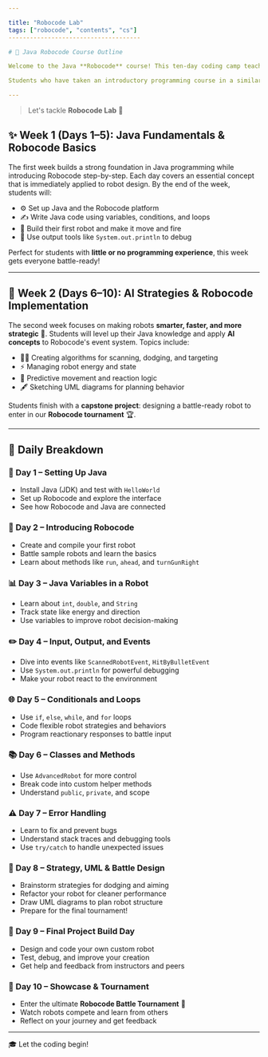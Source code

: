```yaml
---

title: "Robocode Lab"
tags: ["robocode", "contents", "cs"]
-------------------------------------

# 🤖 Java Robocode Course Outline

Welcome to the Java **Robocode** course! This ten-day coding camp teaches core programming concepts through the fun and fast-paced world of **robot battles** ⚔️. Each day combines theory with hands-on coding, letting students **design, build, and battle** their own virtual robots in Robocode!

Students who have taken an introductory programming course in a similar, object-oriented language (like Python, C++, or JavaScript) ✨ may choose to start directly with **Week 2**.

---
```


> Let's tackle **Robocode Lab** 🤖

## ✨ Week 1 (Days 1–5): Java Fundamentals & Robocode Basics

The first week builds a strong foundation in Java programming while introducing Robocode step-by-step. Each day covers an essential concept that is immediately applied to robot design. By the end of the week, students will:

* ⚙️ Set up Java and the Robocode platform
* ✍️ Write Java code using variables, conditions, and loops
* 🤖 Build their first robot and make it move and fire
* 📃 Use output tools like `System.out.println` to debug

Perfect for students with **little or no programming experience**, this week gets everyone battle-ready!

---

## 🥷 Week 2 (Days 6–10): AI Strategies & Robocode Implementation

The second week focuses on making robots **smarter, faster, and more strategic** 🧠. Students will level up their Java knowledge and apply **AI concepts** to Robocode's event system. Topics include:

* 🕵️‍♂️ Creating algorithms for scanning, dodging, and targeting
* ⚡ Managing robot energy and state
* 🧐 Predictive movement and reaction logic
* 🖋️ Sketching UML diagrams for planning behavior

Students finish with a **capstone project**: designing a battle-ready robot to enter in our **Robocode tournament** 🏆.

---

## 📅 Daily Breakdown

### 🔢 Day 1 – Setting Up Java

* Install Java (JDK) and test with `HelloWorld`
* Set up Robocode and explore the interface
* See how Robocode and Java are connected

### 🤖 Day 2 – Introducing Robocode

* Create and compile your first robot
* Battle sample robots and learn the basics
* Learn about methods like `run`, `ahead`, and `turnGunRight`

### 📊 Day 3 – Java Variables in a Robot

* Learn about `int`, `double`, and `String`
* Track state like energy and direction
* Use variables to improve robot decision-making

### ✏️ Day 4 – Input, Output, and Events

* Dive into events like `ScannedRobotEvent`, `HitByBulletEvent`
* Use `System.out.println` for powerful debugging
* Make your robot react to the environment

### 🌐 Day 5 – Conditionals and Loops

* Use `if`, `else`, `while`, and `for` loops
* Code flexible robot strategies and behaviors
* Program reactionary responses to battle input

### 📚 Day 6 – Classes and Methods

* Use `AdvancedRobot` for more control
* Break code into custom helper methods
* Understand `public`, `private`, and scope

### ⚠️ Day 7 – Error Handling

* Learn to fix and prevent bugs
* Understand stack traces and debugging tools
* Use `try/catch` to handle unexpected issues

### 📏 Day 8 – Strategy, UML & Battle Design

* Brainstorm strategies for dodging and aiming
* Refactor your robot for cleaner performance
* Draw UML diagrams to plan robot structure
* Prepare for the final tournament!

### 💪 Day 9 – Final Project Build Day

* Design and code your own custom robot
* Test, debug, and improve your creation
* Get help and feedback from instructors and peers

### 🎉 Day 10 – Showcase & Tournament

* Enter the ultimate **Robocode Battle Tournament** 🌟
* Watch robots compete and learn from others
* Reflect on your journey and get feedback

---

🎓 Let the coding begin!

